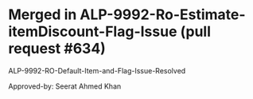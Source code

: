# Merged in ALP-9992-Ro-Estimate-itemDiscount-Flag-Issue (pull request #634)

ALP-9992-RO-Default-Item-and-Flag-Issue-Resolved

Approved-by: Seerat Ahmed Khan
